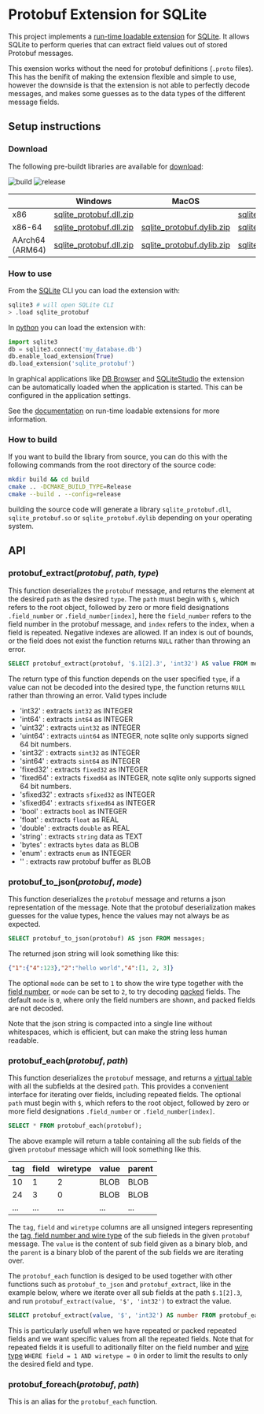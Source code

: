 # Protobuf Extension for SQLite
This project implements a [run-time loadable extension][ext] for [SQLite][]. It
allows SQLite to perform queries that can extract field values out of stored
Protobuf messages. 

This exension works without the need for protobuf definitions (`.proto` files). This has the benifit of making the extension flexible and simple to use, however the downside is that the extension is not able to perfectly decode messages, and makes some guesses as to the data types of the different message fields. 

[ext]: https://www.sqlite.org/loadext.html
[SQLite]: https://www.sqlite.org/

## Setup instructions

### Download

The following pre-buildt libraries are available for [download](https://github.com/andreasbell/sqlite_protobuf/releases):

![build](https://github.com/andreasbell/sqlite_protobuf/actions/workflows/build.yml/badge.svg) ![release](https://img.shields.io/github/v/release/andreasbell/sqlite_protobuf?display_name=release)


|  | Windows | MacOS | Linux |
|--|--|--|--|
| x86 | [sqlite_protobuf.dll.zip](https://github.com/andreasbell/sqlite_protobuf/releases/latest/download/sqlite_protobuf-windows-x86.zip) |  | [sqlite_protobuf.so.tar.gz](https://github.com/andreasbell/sqlite_protobuf/releases/latest/download/sqlite_protobuf-linux-x86.tar.gz) |
| x86-64 | [sqlite_protobuf.dll.zip](https://github.com/andreasbell/sqlite_protobuf/releases/latest/download/sqlite_protobuf-windows-x64.zip) | [sqlite_protobuf.dylib.zip](https://github.com/andreasbell/sqlite_protobuf/releases/latest/download/sqlite_protobuf-macos-x64.zip) | [sqlite_protobuf.so.tar.gz](https://github.com/andreasbell/sqlite_protobuf/releases/latest/download/sqlite_protobuf-linux-x64.tar.gz) |
| AArch64 (ARM64) | [sqlite_protobuf.dll.zip](https://github.com/andreasbell/sqlite_protobuf/releases/latest/download/sqlite_protobuf-windows-aarch64.zip) | [sqlite_protobuf.dylib.zip](https://github.com/andreasbell/sqlite_protobuf/releases/latest/download/sqlite_protobuf-macos-aarch64.zip) | [sqlite_protobuf.so.tar.gz](https://github.com/andreasbell/sqlite_protobuf/releases/latest/download/sqlite_protobuf-linux-aarch64.tar.gz)

### How to use

From the [SQLite][] CLI you can load the extension with:
```bash
sqlite3 # will open SQLite CLI
> .load sqlite_protobuf
```

In [python][] you can load the extension with:
```python
import sqlite3
db = sqlite3.connect('my_database.db')
db.enable_load_extension(True)
db.load_extension('sqlite_protobuf')
```

In graphical applications like [DB Browser][] and [SQLiteStudio][] the extension can be automatically loaded when the application is started. This can be configured in the application settings.

See the [documentation][ext] on run-time loadable extensions for more
information.

[DB Browser]: https://sqlitebrowser.org/
[SQLiteStudio]: https://sqlitestudio.pl/
[python]: https://www.python.org/

### How to build
If you want to build the library from source, you can do this with the following commands from the root directory of the source code: 
```bash
mkdir build && cd build
cmake .. -DCMAKE_BUILD_TYPE=Release
cmake --build . --config=release
```

building the source code will generate a library `sqlite_protobuf.dll`, `sqlite_protobuf.so` or `sqlite_protobuf.dylib` depending on your operating system.

## API

### protobuf_extract(_protobuf_, _path_, _type_)
This function deserializes the `protobuf` message, and returns the element at the desired `path` as the desired `type`. The `path` must begin with `$`, which refers to the root object, followed by zero or more field designations `.field_number` or `.field_number[index]`, here the `field_number` refers to the field number in the protobuf message, and `index` refers to the index, when a field is repeated. Negative indexes are allowed. If an index is out of bounds, or the field does not exist the function returns `NULL` rather than throwing an error.

```sql
SELECT protobuf_extract(protobuf, '$.1[2].3', 'int32') AS value FROM messages;
```

The return type of this function depends on the user specified `type`, if a value can not be decoded into the desired type, the function returns `NULL` rather than throwing an error. Valid types include
- 'int32' : extracts `int32` as INTEGER
- 'int64' : extracts `int64` as INTEGER
- 'uint32' : extracts `uint32` as INTEGER
- 'uint64' : extracts `uint64` as INTEGER, note sqlite only supports signed 64 bit numbers.
- 'sint32' : extracts `sint32` as INTEGER
- 'sint64' : extracts `sint64` as INTEGER
- 'fixed32' : extracts `fixed32` as INTEGER
- 'fixed64' : extracts `fixed64` as INTEGER, note sqlite only supports signed 64 bit numbers.
- 'sfixed32' : extracts `sfixed32` as INTEGER
- 'sfixed64' : extracts `sfixed64` as INTEGER
- 'bool' : extracts `bool` as INTEGER
- 'float' : extracts `float` as REAL
- 'double' : extracts `double` as REAL
- 'string' : extracts `string` data as TEXT
- 'bytes' : extracts `bytes` data as BLOB
- 'enum' : extracts `enum` as INTEGER
- '' : extracts raw protobuf buffer as BLOB

### protobuf_to_json(_protobuf_, _mode_)
This function deserializes the `protobuf` message and returns a json representation of the message. Note that the protobuf deserialization makes guesses for the value types, hence the values may not always be as expected. 

```sql
SELECT protobuf_to_json(protobuf) AS json FROM messages;
```

The returned json string will look something like this:

```json
{"1":{"4":123},"2":"hello world","4":[1, 2, 3]}
```

The optional `mode` can be set to `1` to show the wire type together with the [field number][pb], or `mode` can be set to `2`, to try decoding [packed][packed] fields. The default `mode` is `0`, where only the field numbers are shown, and packed fields are not decoded.

Note that the json string is compacted into a single line without whitespaces, which is efficient, but can make the string less human readable.

[pb]: https://protobuf.dev/programming-guides/encoding/#structure
[packed]: https://protobuf.dev/programming-guides/encoding/#packed

### protobuf_each(_protobuf_, _path_)
This function deserializes the `protobuf` message, and returns a [virtual table][vtab] with all the subfields at the desired `path`. This provides a convenient interface for iterating over fields, including repeated fields. The optional `path` must begin with `$`, which refers to the root object, followed by zero or more field designations `.field_number` or `.field_number[index]`.

```sql
SELECT * FROM protobuf_each(protobuf);
```

The above example will return a table containing all the sub fields of the given `protobuf` message which will look something like this.

| tag | field | wiretype | value | parent |
|-----|-------|----------|-------|--------|
| 10  | 1     | 2        | BLOB  | BLOB   |
| 24  | 3     | 0        | BLOB  | BLOB   |
| ... | ...   | ...      | ...   | ...    |

The `tag`, `field` and `wiretype` columns are all unsigned integers representing the [tag, field number and wire type][structure] of the sub fieleds in the given `protobuf` message. The `value` is the content of sub field given as a binary blob, and the `parent` is a binary blob of the parent of the sub fields we are iterating over.

The `protobuf_each` function is desiged to be used together with other functions such as `protobuf_to_json` and `protobuf_extract`, like in the example below, where we iterate over all sub fields at the path `$.1[2].3`, and run `protobuf_extract(value, '$', 'int32')` to extract the value.

```sql
SELECT protobuf_extract(value, '$', 'int32') AS number FROM protobuf_each(protobuf, '$.1[2].3');
```

This is particularly usefull when we have repeated or packed repeated fields and we want specific values from all the repeated fields. Note that for repeated fields it is usefull to aditionally filter on the field number and [wire type][structure] `WHERE field = 1 AND wiretype = 0` in order to limit the results to only the desired field and type.

[vtab]: https://www.sqlite.org/vtab.html
[structure]: https://protobuf.dev/programming-guides/encoding/#structure

### protobuf_foreach(_protobuf_, _path_)
This is an alias for the `protobuf_each` function.
